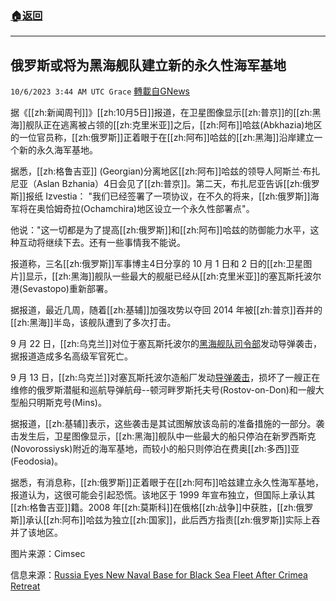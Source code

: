 ###  [:house:返回](README.md)
---


## 俄罗斯或将为黑海舰队建立新的永久性海军基地
`10/6/2023 3:44 AM UTC Grace` [轉載自GNews](https://gnews.org/articles/1790907)

据《[[zh:新闻周刊]]》[[zh:10月5日]]报道，在卫星图像显示[[zh:普京]]的[[zh:黑海]]舰队正在逃离被占领的[[zh:克里米亚]]之后，[[zh:阿布]]哈兹(Abkhazia)地区的一位官员称，[[zh:俄罗斯]]正着眼于在[[zh:阿布]]哈兹的[[zh:黑海]]沿岸建立一个新的永久海军基地。

据悉，[[zh:格鲁吉亚]] (Georgian)分离地区[[zh:阿布]]哈兹的领导人阿斯兰·布扎尼亚（Aslan Bzhania）4日会见了[[zh:普京]]。第二天，布扎尼亚告诉[[zh:俄罗斯]]报纸 Izvestia： "我们已经签署了一项协议，在不久的将来，[[zh:俄罗斯]]海军将在奥恰姆奇拉(Ochamchira)地区设立一个永久性部署点"。

他说："这一切都是为了提高[[zh:俄罗斯]]和[[zh:阿布]]哈兹的防御能力水平，这种互动将继续下去。还有一些事情我不能说。

报道称，三名[[zh:俄罗斯]]军事博主4日分享的 10 月 1 日和 2 日的[[zh:卫星图片]]显示，[[zh:黑海]]舰队一些最大的舰艇已经从[[zh:克里米亚]]的塞瓦斯托波尔港(Sevastopo)重新部署。

据报道，最近几周，随着[[zh:基辅]]加强攻势以夺回 2014 年被[[zh:普京]]吞并的[[zh:黑海]]半岛，该舰队遭到了多次打击。

9 月 22 日，[[zh:乌克兰]]对位于塞瓦斯托波尔的[黑海舰队司令部](https://gnews.org/m/1729386)发动导弹袭击，据报道造成多名高级军官死亡。

 9 月 13 日，[[zh:乌克兰]]对塞瓦斯托波尔造船厂发动[导弹袭击](https://gnews.org/m/1688128)，损坏了一艘正在维修的俄罗斯潜艇和巡航导弹航母\--顿河畔罗斯托夫号(Rostov-on-Don)和一艘大型船只明斯克号(Mins)。

据报道，[[zh:基辅]]表示，这些袭击是其试图解放该岛前的准备措施的一部分。袭击发生后，卫星图像显示，[[zh:黑海]]舰队中一些最大的船只停泊在新罗西斯克(Novorossiysk)附近的海军基地，而较小的船只则停泊在费奥[[zh:多西]]亚(Feodosia)。

据悉，有消息称，[[zh:俄罗斯]]正着眼于在[[zh:阿布]]哈兹建立永久性海军基地，报道认为，这很可能会引起恐慌。该地区于 1999 年宣布独立，但国际上承认其[[zh:格鲁吉亚]]籍。2008 年[[zh:莫斯科]]在俄格[[zh:战争]]中获胜，[[zh:俄罗斯]]承认[[zh:阿布]]哈兹为独立[[zh:国家]]，此后西方指责[[zh:俄罗斯]]实际上吞并了该地区。

图片来源：Cimsec

信息来源：[Russia Eyes New Naval Base for Black Sea Fleet After Crimea Retreat](https://www.newsweek.com/russia-new-naval-base-black-sea-fleet-crimea-1832277)
